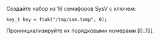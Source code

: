 Создайте набор из 16 семафоров SysV с ключем:

```
key_t key = ftok("/tmp/sem.temp", 0);
```

Проинициализируйте их порядковыми номерами [0..15].
